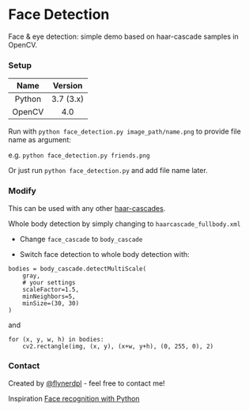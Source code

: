 # Face Detection

Face & eye detection: simple demo based on haar-cascade samples in OpenCV.

### Setup
| Name |  Version |
| :--: | :---: |
| Python | 3.7 (3.x) |
| OpenCV | 4.0 |

Run with `python face_detection.py image_path/name.png` to provide file name as argument:

e.g. `python face_detection.py friends.png`

Or just run `python face_detection.py` and add file name later.

### Modify

This can be used with any other [haar-cascades](https://github.com/opencv/opencv/tree/master/data/haarcascades).

Whole body detection by simply changing to `haarcascade_fullbody.xml`

* Change `face_cascade` to `body_cascade`

* Switch face detection to whole body detection with:
```
bodies = body_cascade.detectMultiScale(
    gray,
    # your settings
    scaleFactor=1.5,
    minNeighbors=5,
    minSize=(30, 30)
)
```

and

```
for (x, y, w, h) in bodies:
    cv2.rectangle(img, (x, y), (x+w, y+h), (0, 255, 0), 2)
```


### Contact
Created by [@flynerdpl](https://www.flynerd.pl/) - feel free to contact me!

Inspiration [Face recognition with Python](https://realpython.com/blog/python/face-recognition-with-python/)